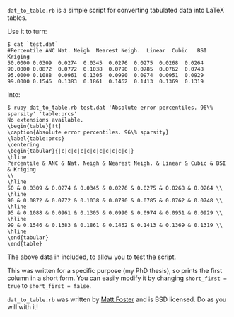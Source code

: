 `dat_to_table.rb` is a simple script for converting tabulated data into LaTeX tables.

Use it to turn:

	$ cat `test.dat`
	#Percentile	ANC	Nat. Neigh	Nearest Neigh.	Linear	Cubic	BSI	Kriging
	50.0000	0.0309	0.0274	0.0345	0.0276	0.0275	0.0268	0.0264
	90.0000	0.0872	0.0772	0.1038	0.0790	0.0785	0.0762	0.0748
	95.0000	0.1088	0.0961	0.1305	0.0990	0.0974	0.0951	0.0929
	99.0000	0.1546	0.1383	0.1861	0.1462	0.1413	0.1369	0.1319

Into:

	$ ruby dat_to_table.rb test.dat 'Absolute error percentiles. 96\% sparsity' 'table:prcs'
	No extensions available.
	\begin{table}[!t]
	\caption{Absolute error percentiles. 96\% sparsity}
	\label{table:prcs}
	\centering
	\begin{tabular}{|c|c|c|c|c|c|c|c|c|c|c|}
	\hline
	Percentile & ANC & Nat. Neigh & Nearest Neigh. & Linear & Cubic & BSI & Kriging
	\\
	\hline
	50 & 0.0309 & 0.0274 & 0.0345 & 0.0276 & 0.0275 & 0.0268 & 0.0264 \\
	\hline
	90 & 0.0872 & 0.0772 & 0.1038 & 0.0790 & 0.0785 & 0.0762 & 0.0748 \\
	\hline
	95 & 0.1088 & 0.0961 & 0.1305 & 0.0990 & 0.0974 & 0.0951 & 0.0929 \\
	\hline
	99 & 0.1546 & 0.1383 & 0.1861 & 0.1462 & 0.1413 & 0.1369 & 0.1319 \\
	\hline
	\end{tabular}
	\end{table}

The above data in included, to allow you to test the script.

This was written for a specific purpose (my PhD thesis), so prints the first
column in a short form. You can easily modify it by changing 
`short_first = true` to `short_first = false`. 

`dat_to_table.rb` was written by [Matt Foster](http://hackerific.net) and is BSD licensed. Do as you will with it!
